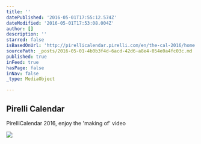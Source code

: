 ```yaml
---
title: ''
datePublished: '2016-05-01T17:55:12.574Z'
dateModified: '2016-05-01T17:53:08.004Z'
author: []
description: ''
starred: false
isBasedOnUrl: 'http://pirellicalendar.pirelli.com/en/the-cal-2016/home'
sourcePath: _posts/2016-05-01-4b0b3f4d-6acd-42d6-a8e4-054e0a4fc03c.md
published: true
inFeed: true
hasPage: false
inNav: false
_type: MediaObject

---
```

<article style=""><h1>Pirelli Calendar</h1><p>PirelliCalendar 2016, enjoy the 'making of' video</p><img src="http://pirellicalendar.pirelli.com/img/img-meta/home.jpg" /></article>